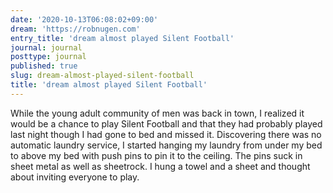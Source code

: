 ```yaml
---
date: '2020-10-13T06:08:02+09:00'
dream: 'https://robnugen.com'
entry_title: 'dream almost played Silent Football'
journal: journal
posttype: journal
published: true
slug: dream-almost-played-silent-football
title: 'dream almost played Silent Football'
---
```


<p class='dream'>While the young adult community of men was back in town, I realized it would be a chance to play Silent Football and that they had probably played last night though I had gone to bed and missed it.  Discovering there was no automatic laundry service, I started hanging my laundry from under my bed to above my bed with push pins to pin it to the ceiling.  The pins suck in sheet metal as well as sheetrock.  I hung a towel and a sheet and thought about inviting everyone to play.</p>
